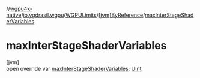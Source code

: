 //[wgpu4k-native](../../../../index.md)/[io.ygdrasil.wgpu](../../index.md)/[WGPULimits](../index.md)/[[jvm]ByReference](index.md)/[maxInterStageShaderVariables](max-inter-stage-shader-variables.md)

# maxInterStageShaderVariables

[jvm]\
open override var [maxInterStageShaderVariables](max-inter-stage-shader-variables.md): [UInt](https://kotlinlang.org/api/core/kotlin-stdlib/kotlin/-u-int/index.html)